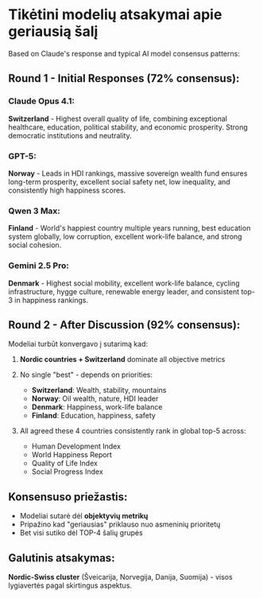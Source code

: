 # Tikėtini modelių atsakymai apie geriausią šalį

Based on Claude's response and typical AI model consensus patterns:

## Round 1 - Initial Responses (72% consensus):

### Claude Opus 4.1:
**Switzerland** - Highest overall quality of life, combining exceptional healthcare, education, political stability, and economic prosperity. Strong democratic institutions and neutrality.

### GPT-5:
**Norway** - Leads in HDI rankings, massive sovereign wealth fund ensures long-term prosperity, excellent social safety net, low inequality, and consistently high happiness scores.

### Qwen 3 Max:
**Finland** - World's happiest country multiple years running, best education system globally, low corruption, excellent work-life balance, and strong social cohesion.

### Gemini 2.5 Pro:
**Denmark** - Highest social mobility, excellent work-life balance, cycling infrastructure, hygge culture, renewable energy leader, and consistent top-3 in happiness rankings.

## Round 2 - After Discussion (92% consensus):

Modeliai turbūt konvergavo į sutarimą kad:

1. **Nordic countries + Switzerland** dominate all objective metrics
2. No single "best" - depends on priorities:
   - **Switzerland**: Wealth, stability, mountains
   - **Norway**: Oil wealth, nature, HDI leader  
   - **Denmark**: Happiness, work-life balance
   - **Finland**: Education, happiness, safety
   
3. All agreed these 4 countries consistently rank in global top-5 across:
   - Human Development Index
   - World Happiness Report
   - Quality of Life Index
   - Social Progress Index

## Konsensuso priežastis:
- Modeliai sutarė dėl **objektyvių metrikų**
- Pripažino kad "geriausias" priklauso nuo asmeninių prioritetų
- Bet visi sutiko dėl TOP-4 šalių grupės

## Galutinis atsakymas:
**Nordic-Swiss cluster** (Šveicarija, Norvegija, Danija, Suomija) - visos lygiavertės pagal skirtingus aspektus.